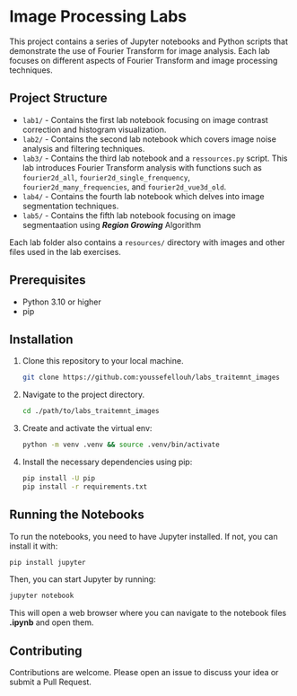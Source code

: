 # Image Processing Labs

This project contains a series of Jupyter notebooks and Python scripts that demonstrate the use of Fourier Transform for image analysis. Each lab focuses on different aspects of Fourier Transform and image processing techniques.

## Project Structure

- `lab1/` - Contains the first lab notebook focusing on image contrast correction and histogram visualization.
- `lab2/` - Contains the second lab notebook which covers image noise analysis and filtering techniques.
- `lab3/` - Contains the third lab notebook and a `ressources.py` script. This lab introduces Fourier Transform analysis with functions such as `fourier2d_all`, `fourier2d_single_frenquency`, `fourier2d_many_frequencies`, and `fourier2d_vue3d_old`.
- `lab4/` - Contains the fourth lab notebook which delves into image segmentation techniques.
- `lab5/` - Contains the fifth lab notebook focusing on image segmentaation using ***Region Growing*** Algorithm

Each lab folder also contains a `resources/` directory with images and other files used in the lab exercises.

## Prerequisites

- Python 3.10 or higher
- pip

## Installation

1. Clone this repository to your local machine.

    ```sh
    git clone https://github.com:youssefellouh/labs_traitemnt_images
    ```

2. Navigate to the project directory.

    ```sh
    cd ./path/to/labs_traitemnt_images
    ```

3. Create and activate the virtual env:

    ```sh
    python -m venv .venv && source .venv/bin/activate
    ```

4. Install the necessary dependencies using pip:

    ```sh
    pip install -U pip
    pip install -r requirements.txt
    ```

## Running the Notebooks

To run the notebooks, you need to have Jupyter installed. If not, you can install it with:

```bash
pip install jupyter
```

Then, you can start Jupyter by running:

```bash
jupyter notebook
```

This will open a web browser where you can navigate to the notebook files **.ipynb** and open them.

## Contributing

Contributions are welcome. Please open an issue to discuss your idea or submit a Pull Request.
